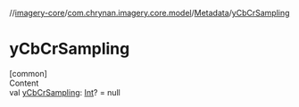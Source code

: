 //[imagery-core](../../../index.md)/[com.chrynan.imagery.core.model](../index.md)/[Metadata](index.md)/[yCbCrSampling](y-cb-cr-sampling.md)



# yCbCrSampling  
[common]  
Content  
val [yCbCrSampling](y-cb-cr-sampling.md): [Int](https://kotlinlang.org/api/latest/jvm/stdlib/kotlin/-int/index.html)? = null  



